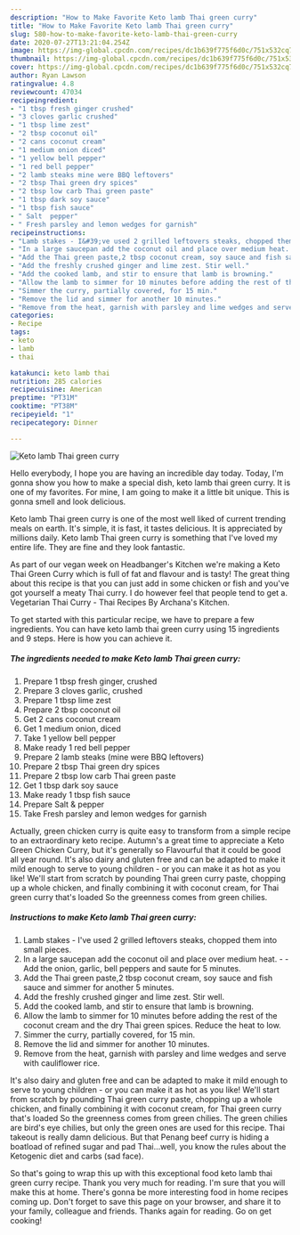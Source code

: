 ```yaml
---
description: "How to Make Favorite Keto lamb Thai green curry"
title: "How to Make Favorite Keto lamb Thai green curry"
slug: 580-how-to-make-favorite-keto-lamb-thai-green-curry
date: 2020-07-27T13:21:04.254Z
image: https://img-global.cpcdn.com/recipes/dc1b639f775f6d0c/751x532cq70/keto-lamb-thai-green-curry-recipe-main-photo.jpg
thumbnail: https://img-global.cpcdn.com/recipes/dc1b639f775f6d0c/751x532cq70/keto-lamb-thai-green-curry-recipe-main-photo.jpg
cover: https://img-global.cpcdn.com/recipes/dc1b639f775f6d0c/751x532cq70/keto-lamb-thai-green-curry-recipe-main-photo.jpg
author: Ryan Lawson
ratingvalue: 4.8
reviewcount: 47034
recipeingredient:
- "1 tbsp fresh ginger crushed"
- "3 cloves garlic crushed"
- "1 tbsp lime zest"
- "2 tbsp coconut oil"
- "2 cans coconut cream"
- "1 medium onion diced"
- "1 yellow bell pepper"
- "1 red bell pepper"
- "2 lamb steaks mine were BBQ leftovers"
- "2 tbsp Thai green dry spices"
- "2 tbsp low carb Thai green paste"
- "1 tbsp dark soy sauce"
- "1 tbsp fish sauce"
- " Salt  pepper"
- " Fresh parsley and lemon wedges for garnish"
recipeinstructions:
- "Lamb stakes - I&#39;ve used 2 grilled leftovers steaks, chopped them into small pieces."
- "In a large saucepan add the coconut oil and place over medium heat.  Add the onion, garlic, bell peppers and saute for 5 minutes."
- "Add the Thai green paste,2 tbsp coconut cream, soy sauce and fish sauce and simmer for another 5 minutes."
- "Add the freshly crushed ginger and lime zest. Stir well."
- "Add the cooked lamb, and stir to ensure that lamb is browning."
- "Allow the lamb to simmer for 10 minutes before adding the rest of the coconut cream and the dry Thai green spices. Reduce the heat to low."
- "Simmer the curry, partially covered, for 15 min."
- "Remove the lid and simmer for another 10 minutes."
- "Remove from the heat, garnish with parsley and lime wedges and serve with cauliflower rice."
categories:
- Recipe
tags:
- keto
- lamb
- thai

katakunci: keto lamb thai 
nutrition: 285 calories
recipecuisine: American
preptime: "PT31M"
cooktime: "PT38M"
recipeyield: "1"
recipecategory: Dinner

---
```



![Keto lamb Thai green curry](https://img-global.cpcdn.com/recipes/dc1b639f775f6d0c/751x532cq70/keto-lamb-thai-green-curry-recipe-main-photo.jpg)

Hello everybody, I hope you are having an incredible day today. Today, I'm gonna show you how to make a special dish, keto lamb thai green curry. It is one of my favorites. For mine, I am going to make it a little bit unique. This is gonna smell and look delicious.

Keto lamb Thai green curry is one of the most well liked of current trending meals on earth. It's simple, it is fast, it tastes delicious. It is appreciated by millions daily. Keto lamb Thai green curry is something that I've loved my entire life. They are fine and they look fantastic.

As part of our vegan week on Headbanger&#39;s Kitchen we&#39;re making a Keto Thai Green Curry which is full of fat and flavour and is tasty! The great thing about this recipe is that you can just add in some chicken or fish and you&#39;ve got yourself a meaty Thai curry. I do however feel that people tend to get a. Vegetarian Thai Curry - Thai Recipes By Archana&#39;s Kitchen.


To get started with this particular recipe, we have to prepare a few ingredients. You can have keto lamb thai green curry using 15 ingredients and 9 steps. Here is how you can achieve it.

<!--inarticleads1-->

##### The ingredients needed to make Keto lamb Thai green curry:

1. Prepare 1 tbsp fresh ginger, crushed
1. Prepare 3 cloves garlic, crushed
1. Prepare 1 tbsp lime zest
1. Prepare 2 tbsp coconut oil
1. Get 2 cans coconut cream
1. Get 1 medium onion, diced
1. Take 1 yellow bell pepper
1. Make ready 1 red bell pepper
1. Prepare 2 lamb steaks (mine were BBQ leftovers)
1. Prepare 2 tbsp Thai green dry spices
1. Prepare 2 tbsp low carb Thai green paste
1. Get 1 tbsp dark soy sauce
1. Make ready 1 tbsp fish sauce
1. Prepare  Salt &amp; pepper
1. Take  Fresh parsley and lemon wedges for garnish


Actually, green chicken curry is quite easy to transform from a simple recipe to an extraordinary keto recipe. Autumn&#39;s a great time to appreciate a Keto Green Chicken Curry, but it&#39;s generally so Flavourful that it could be good all year round. It&#39;s also dairy and gluten free and can be adapted to make it mild enough to serve to young children - or you can make it as hot as you like! We&#39;ll start from scratch by pounding Thai green curry paste, chopping up a whole chicken, and finally combining it with coconut cream, for Thai green curry that&#39;s loaded So the greenness comes from green chilies. 

<!--inarticleads2-->

##### Instructions to make Keto lamb Thai green curry:

1. Lamb stakes - I&#39;ve used 2 grilled leftovers steaks, chopped them into small pieces.
1. In a large saucepan add the coconut oil and place over medium heat. -  - Add the onion, garlic, bell peppers and saute for 5 minutes.
1. Add the Thai green paste,2 tbsp coconut cream, soy sauce and fish sauce and simmer for another 5 minutes.
1. Add the freshly crushed ginger and lime zest. Stir well.
1. Add the cooked lamb, and stir to ensure that lamb is browning.
1. Allow the lamb to simmer for 10 minutes before adding the rest of the coconut cream and the dry Thai green spices. Reduce the heat to low.
1. Simmer the curry, partially covered, for 15 min.
1. Remove the lid and simmer for another 10 minutes.
1. Remove from the heat, garnish with parsley and lime wedges and serve with cauliflower rice.


It&#39;s also dairy and gluten free and can be adapted to make it mild enough to serve to young children - or you can make it as hot as you like! We&#39;ll start from scratch by pounding Thai green curry paste, chopping up a whole chicken, and finally combining it with coconut cream, for Thai green curry that&#39;s loaded So the greenness comes from green chilies. The green chilies are bird&#39;s eye chilies, but only the green ones are used for this recipe. Thai takeout is really damn delicious. But that Penang beef curry is hiding a boatload of refined sugar and pad Thai…well, you know the rules about the Ketogenic diet and carbs (sad face). 

So that's going to wrap this up with this exceptional food keto lamb thai green curry recipe. Thank you very much for reading. I'm sure that you will make this at home. There's gonna be more interesting food in home recipes coming up. Don't forget to save this page on your browser, and share it to your family, colleague and friends. Thanks again for reading. Go on get cooking!

